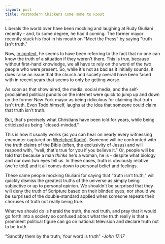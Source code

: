 ```yaml
---
layout: post
title: Postmodern Chickens Come Home to Roost
---
```


Liberals the world over have been mocking and laughing at Rudy Giuliani recenlty - and, to some degree, he had it coming. The former mayor recently stuck his foot in his mouth on "Meet the Press" by saying "truth isn't truth."

Now, [in context](https://www.google.com/url?sa=t&rct=j&q=&esrc=s&source=web&cd=1&cad=rja&uact=8&ved=2ahUKEwiu65uWxZDdAhVkzoMKHT3NAmwQwqsBMAB6BAgFEAQ&url=https%3A%2F%2Fwww.nbcnews.com%2Fmeet-the-press%2Fvideo%2Fgiuliani-truth-isn-t-truth-1302113347986&usg=AOvVaw1jjC7eht9CNTXf8sHBkjfb), he seems to have been referring to the fact that no one can know the truth of a situation if they weren't there. This is true, because without first-hand knowledge, we all have to rely on the word of the two people who were present. So, while it's not as bad as it initially sounds, it does raise an issue that the church and society overall have been faced with in recent years that seems to only be getting worse.

As soon as that show aired, the media, social media, and the self-proclaimed political pundits on the internet were quick to jump up and down on the former New York mayor as being ridiculous for claiming that truth isn't truth. Even Todd himself, laughs at the idea that someone could claim that truth isn't truth. 

But, that's precisely what Christians have been told for years, while being criticized as being "closed-minded."

This is how it usually works (as you can hear on nearly every witnessing encounter captured on [Wretched Radio](http://www.wretched.org)). Someone will be confronted with the truth claims of the Bible (often, the exclusivity of Jesus) and will respond with, "well, that's true for you if you believe it." Or, people will be told that because a man *thinks* he's a woman, he is - despite what biology and our own two eyes tell us. In these cases, truth is obviously relative (we're told) and it all comes down to personal belief and feelings.

These same people mocking Giuliani for saying that "truth isn't truth," will quickly dismiss the greatest truths of the universe as simply being subjective or up to personal opinion. We shouldn't be surprised that they will deny the truth of Scripture based on their blinded eyes, nor should we be surprised of the double-standard applied when someone repeats their choruses of truth not really being true.

What we should do is herald the truth, the *real* truth, and pray that it would go forth into a society so confused about what the truth really is that a prominent political figure can go on national television and declare truth not to be truth.

"Sanctify them by the truth; Your word is truth" -*John 17:17*